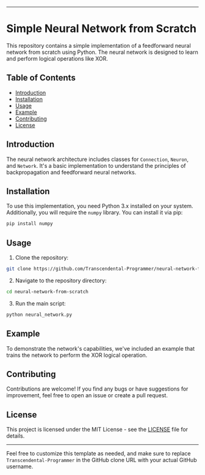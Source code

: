 
---

# Simple Neural Network from Scratch

This repository contains a simple implementation of a feedforward neural network from scratch using Python. The neural network is designed to learn and perform logical operations like XOR.

## Table of Contents

- [Introduction](#introduction)
- [Installation](#installation)
- [Usage](#usage)
- [Example](#example)
- [Contributing](#contributing)
- [License](#license)

## Introduction

The neural network architecture includes classes for `Connection`, `Neuron`, and `Network`. It's a basic implementation to understand the principles of backpropagation and feedforward neural networks.

## Installation

To use this implementation, you need Python 3.x installed on your system. Additionally, you will require the `numpy` library. You can install it via pip:

```bash
pip install numpy
```

## Usage

1. Clone the repository:

```bash
git clone https://github.com/Transcendental-Programmer/neural-network-from-scratch.git
```

2. Navigate to the repository directory:

```bash
cd neural-network-from-scratch
```

3. Run the main script:

```bash
python neural_network.py
```

## Example

To demonstrate the network's capabilities, we've included an example that trains the network to perform the XOR logical operation.

## Contributing

Contributions are welcome! If you find any bugs or have suggestions for improvement, feel free to open an issue or create a pull request.

## License

This project is licensed under the MIT License - see the [LICENSE](LICENSE) file for details.

---

Feel free to customize this template as needed, and make sure to replace `Transcendental-Programmer` in the GitHub clone URL with your actual GitHub username.
